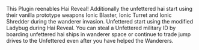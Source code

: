 This Plugin reenables Hai Reveal!
Additionally the unfettered hai start using their vanilla prototype weapons Ionic Blaster, Ionic Turret and Ionic Shredder during the wanderer invasion. Unfettered start using the modified Ladybug during Hai Reveal.
You can steal a Unfettered military ID by boarding unfettered hai ships in wanderer space or continue to trade jump drives to the Unfettered even after you have helped the Wanderers.